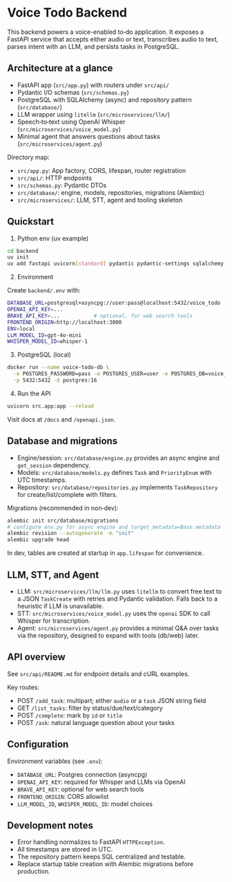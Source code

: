 # Voice Todo Backend

This backend powers a voice-enabled to‑do application. It exposes a FastAPI service that accepts either audio or text, transcribes audio to text, parses intent with an LLM, and persists tasks in PostgreSQL.

## Architecture at a glance

- FastAPI app (`src/app.py`) with routers under `src/api/`
- Pydantic I/O schemas (`src/schemas.py`)
- PostgreSQL with SQLAlchemy (async) and repository pattern (`src/database/`)
- LLM wrapper using `litellm` (`src/microservices/llm/`)
- Speech‑to‑text using OpenAI Whisper (`src/microservices/voice_model.py`)
- Minimal agent that answers questions about tasks (`src/microservices/agent.py`)

Directory map:

- `src/app.py`: App factory, CORS, lifespan, router registration
- `src/api/`: HTTP endpoints
- `src/schemas.py`: Pydantic DTOs
- `src/database/`: engine, models, repositories, migrations (Alembic)
- `src/microservices/`: LLM, STT, agent and tooling skeleton

## Quickstart

1) Python env (uv example)

```bash
cd backend
uv init
uv add fastapi uvicorn[standard] pydantic pydantic-settings sqlalchemy alembic asyncpg psycopg[binary] httpx python-multipart dateparser tenacity litellm smolagents openai
```

2) Environment

Create `backend/.env` with:

```bash
DATABASE_URL=postgresql+asyncpg://user:pass@localhost:5432/voice_todo
OPENAI_API_KEY=...
BRAVE_API_KEY=...           # optional, for web search tools
FRONTEND_ORIGIN=http://localhost:3000
ENV=local
LLM_MODEL_ID=gpt-4o-mini
WHISPER_MODEL_ID=whisper-1
```

3) PostgreSQL (local)

```bash
docker run --name voice-todo-db \
  -e POSTGRES_PASSWORD=pass -e POSTGRES_USER=user -e POSTGRES_DB=voice_todo \
  -p 5432:5432 -d postgres:16
```

4) Run the API

```bash
uvicorn src.app:app --reload
```

Visit docs at `/docs` and `/openapi.json`.

## Database and migrations

- Engine/session: `src/database/engine.py` provides an async engine and `get_session` dependency.
- Models: `src/database/models.py` defines `Task` and `PriorityEnum` with UTC timestamps.
- Repository: `src/database/repositories.py` implements `TaskRepository` for create/list/complete with filters.

Migrations (recommended in non‑dev):

```bash
alembic init src/database/migrations
# configure env.py for async engine and target_metadata=Base.metadata
alembic revision --autogenerate -m "init"
alembic upgrade head
```

In dev, tables are created at startup in `app.lifespan` for convenience.

## LLM, STT, and Agent

- LLM: `src/microservices/llm/llm.py` uses `litellm` to convert free text to a JSON `TaskCreate` with retries and Pydantic validation. Falls back to a heuristic if LLM is unavailable.
- STT: `src/microservices/voice_model.py` uses the `openai` SDK to call Whisper for transcription.
- Agent: `src/microservices/agent.py` provides a minimal Q&A over tasks via the repository, designed to expand with tools (db/web) later.

## API overview

See `src/api/README.md` for endpoint details and cURL examples.

Key routes:

- POST `/add_task`: multipart; either `audio` or a `task` JSON string field
- GET `/list_tasks`: filter by status/due/text/category
- POST `/complete`: mark by `id` or `title`
- POST `/ask`: natural language question about your tasks

## Configuration

Environment variables (see `.env`):

- `DATABASE_URL`: Postgres connection (asyncpg)
- `OPENAI_API_KEY`: required for Whisper and LLMs via OpenAI
- `BRAVE_API_KEY`: optional for web search tools
- `FRONTEND_ORIGIN`: CORS allowlist
- `LLM_MODEL_ID`, `WHISPER_MODEL_ID`: model choices

## Development notes

- Error handling normalizes to FastAPI `HTTPException`.
- All timestamps are stored in UTC.
- The repository pattern keeps SQL centralized and testable.
- Replace startup table creation with Alembic migrations before production.

